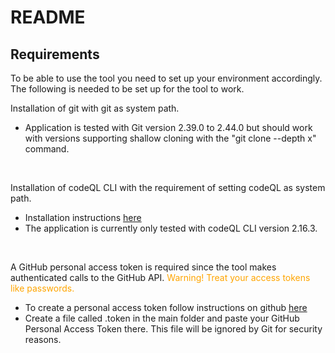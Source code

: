 # README

## Requirements
To be able to use the tool you need to set up your environment accordingly. The following is needed to be set up for the tool to work.

Installation of git with git as system path.  
*  Application is tested with Git version 2.39.0 to 2.44.0 but should work with versions supporting shallow cloning with the "git clone --depth x" command.

</br>

Installation of codeQL CLI with the requirement of setting codeQL as system path.  
*  Installation instructions [here](https://docs.github.com/en/code-security/codeql-cli/getting-started-with-the-codeql-cli/setting-up-the-codeql-cli)  
*  The application is currently only tested with codeQL CLI version 2.16.3.

</br>

A GitHub personal access token is required since the tool makes authenticated calls to the GitHub API. <span style="color:orange">Warning! Treat your access tokens like passwords.</span>    
*  To create a personal access token follow instructions on github [here](https://docs.github.com/en/authentication/keeping-your-account-and-data-secure/managing-your-personal-access-tokens)    
*  Create a file called .token in the main folder and paste your GitHub Personal Access Token there. This file will be ignored by Git for security reasons.
